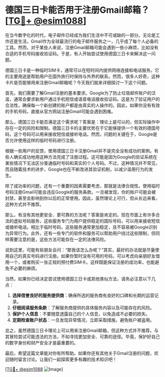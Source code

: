 # 德国三日卡能否用于注册Gmail邮箱？[[TG💪+ @esim1088](https://t.me/s/esim1088)]

在当今数字化的时代，电子邮件已经成为我们生活中不可或缺的一部分。无论是工作还是生活，Gmail作为全球最流行的电子邮件服务之一，几乎成了每个人必备的工具。然而，对于某些人来说，注册Gmail邮箱可能会遇到一些小麻烦，比如没有合适的手机号码接收验证码。于是，有人开始尝试使用德国三日卡来解决这一问题。

德国三日卡是一种临时SIM卡，通常可以在短时间内提供网络连接和电话服务。它的主要用途是帮助用户在国外旅行时保持与外界的联系。然而，很多人好奇，这种卡片是否能够用来注册Gmail邮箱呢？今天我们就来详细探讨一下这个问题。

首先，我们需要了解Gmail注册的基本要求。Google为了防止垃圾邮件账户的泛滥，通常会要求新用户通过手机短信或语音电话接收验证码。这是为了验证用户的合法性，确保每一个新创建的账户都是由真实的人操作的。因此，如果你没有有效的手机号码，直接从官方网站注册Gmail可能会遇到困难。

那么，德国三日卡能否满足这个需求呢？答案是：理论上是可以的，但实际操作中存在一定的风险和限制。德国三日卡的主要优势在于它能够提供一个有效的德国号码，这个号码可以用来接收短信或接听电话。然而，问题的关键在于，Google是否允许使用这样的临时号码进行注册。

根据一些用户的反馈，使用德国三日卡注册Gmail并不是完全没有成功的案例。有些人确实成功地用这种方法完成了注册过程。这可能是因为Google的验证系统在某些情况下无法区分普通临时号码和真实的个人号码。不过，这种情况并不常见，而且随着技术的进步，Google也在不断改进其验证机制，以减少滥用行为的发生。

除了成功率的问题，还有一个重要的因素需要考虑，那就是法律合规性。使用临时号码注册Gmail可能会违反Google的服务条款。一旦被发现，你的账户可能会被封禁，甚至会影响到你以后的正常使用。因此，虽然理论上可行，但从长远来看，这种方式并不推荐。

那么，有没有其他更安全、更可靠的方法呢？答案是肯定的。现在市面上有许多合法的虚拟号码服务，这些服务专门为用户提供稳定的国际号码，可以用来接收短信或接听电话。相比于临时号码，这些服务通常更加稳定，且不容易被Google识别为异常行为。此外，还有一些专门的软件和服务可以帮助用户绕过这些限制，但同样需要注意的是，这些方法可能存在一定的法律风险。

说到这里，可能有些朋友会问：“那我该怎么办呢？”其实，最好的办法就是尽量使用自己的真实号码进行注册。如果你暂时没有可用的号码，可以考虑向亲朋好友借用一个，或者购买一张正规的预付费SIM卡。这样既能保证注册的成功率，也能避免不必要的麻烦。

当然，如果你已经决定尝试使用德国三日卡或其他类似方法，请务必注意以下几点：

1. **选择信誉良好的服务提供商**：确保所选的服务商有良好的口碑和长期的运营记录。
2. **仔细阅读服务条款**：了解服务商提供的具体服务内容以及可能存在的风险。
3. **保护个人信息**：不要随意透露自己的个人信息，以免造成不必要的损失。
4. **定期检查账户状态**：一旦发现异常情况，立即采取措施，避免账户被盗用。

总之，虽然德国三日卡理论上可以用来注册Gmail邮箱，但这种方式并不推荐。与其冒险尝试可能违法的方法，不如寻找更加安全、可靠的途径。毕竟，保护好自己的数字身份和财产安全才是最重要的。

最后，希望这篇文章能对你有所帮助。如果你还有其他关于Gmail注册的问题，欢迎随时留言讨论。让我们一起探索更多有趣的技术知识吧！

[[TG💪+ @esim1088](https://t.me/s/esim1088) ![Image](https://i.postimg.cc/4NQfJmqS/Snipaste-2025-05-13-00-14-12.png)]